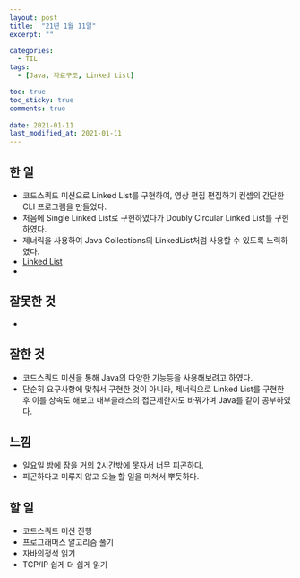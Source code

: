 ```yaml
---
layout: post
title:  "21년 1월 11일"
excerpt: ""

categories:
  - TIL
tags:
  - [Java, 자료구조, Linked List]

toc: true
toc_sticky: true
comments: true
 
date: 2021-01-11
last_modified_at: 2021-01-11
---
```

## 한 일
- 코드스쿼드 미션으로 Linked List를 구현하여, 영상 편집 편집하기 컨셉의 간단한 CLI 프로그램을 만들었다.
- 처음에 Single Linked List로 구현하였다가 Doubly Circular Linked List를 구현하였다.
- 제너릭을 사용하여 Java Collections의 LinkedList처럼 사용할 수 있도록 노력하였다.
- [Linked List](https://isaac56.github.io/data%20structure/2021/01/11/LinkedList.html)
- 

## 잘못한 것

- 

## 잘한 것
- 코드스쿼드 미션을 통해 Java의 다양한 기능등을 사용해보려고 하였다.
- 단순히 요구사항에 맞춰서 구현한 것이 아니라, 제너릭으로 Linked List를 구현한 후 이를 상속도 해보고 내부클래스의 접근제한자도 바꿔가며 Java를 같이 공부하였다.

## 느낌
- 일요일 밤에 잠을 거의 2시간밖에 못자서 너무 피곤하다.
- 피곤하다고 미루지 않고 오늘 할 일을 마쳐서 뿌듯하다.

## 할 일
- 코드스쿼드 미션 진행
- 프로그래머스 알고리즘 풀기
- 자바의정석 읽기
- TCP/IP 쉽게 더 쉽게 읽기